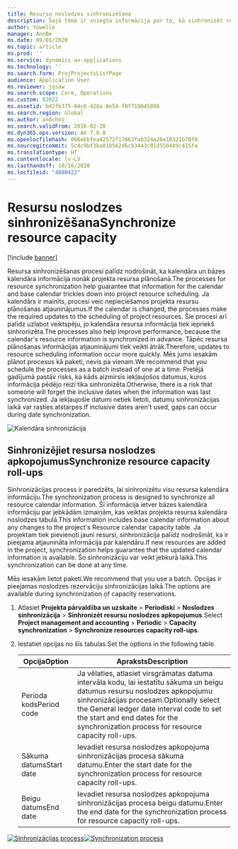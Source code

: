 ```yaml
---
title: Resursu noslodzes sinhronizēšana
description: Šajā tēmā ir sniegta informācija par to, kā sinhronizēt resursa noslodzi kalendāros un projektos.
author: Yowelle
manager: AnnBe
ms.date: 09/01/2020
ms.topic: article
ms.prod: ''
ms.service: dynamics-ax-applications
ms.technology: ''
ms.search.form: ProjProjectsListPage
audience: Application User
ms.reviewer: josaw
ms.search.scope: Core, Operations
ms.custom: 82022
ms.assetid: bd2fb375-84c6-428a-8e54-f0f719045898
ms.search.region: Global
ms.author: andchoi
ms.search.validFrom: 2016-02-28
ms.dyn365.ops.version: AX 7.0.0
ms.openlocfilehash: 006ebbfea42572f17663fab324a20a10321b78f0
ms.sourcegitcommit: 5c4c9bf3ba018562d6cb3443c01d550489c415fa
ms.translationtype: HT
ms.contentlocale: lv-LV
ms.lasthandoff: 10/16/2020
ms.locfileid: "4080422"
---
```

# <a name="synchronize-resource-capacity"></a><span data-ttu-id="3b223-103">Resursu noslodzes sinhronizēšana</span><span class="sxs-lookup"><span data-stu-id="3b223-103">Synchronize resource capacity</span></span>

[!include [banner](../includes/banner.md)]

<span data-ttu-id="3b223-104">Resursa sinhronizēšanas procesi palīdz nodrošināt, ka kalendāra un bāzes kalendāra informācija nonāk projekta resursa plānošanā.</span><span class="sxs-lookup"><span data-stu-id="3b223-104">The processes for resource synchronization help guarantee that information for the calendar and base calendar trickles down into project resource scheduling.</span></span> <span data-ttu-id="3b223-105">Ja kalendārs ir mainīts, procesi veic nepieciešamos projekta resursu plānošanas atjauninājumus.</span><span class="sxs-lookup"><span data-stu-id="3b223-105">If the calendar is changed, the processes make the required updates to the scheduling of project resources.</span></span> <span data-ttu-id="3b223-106">Šie procesi arī palīdz uzlabot veiktspēju, jo kalendāra resursa informācija tiek iepriekš sinhronizēta.</span><span class="sxs-lookup"><span data-stu-id="3b223-106">The processes also help improve performance, because the calendar's resource information is synchronized in advance.</span></span> <span data-ttu-id="3b223-107">Tāpēc resursa plānošanas informācijas atjauninājumi tiek veikti ātrāk.</span><span class="sxs-lookup"><span data-stu-id="3b223-107">Therefore, updates to resource scheduling information occur more quickly.</span></span> <span data-ttu-id="3b223-108">Mēs jums iesakām plānot procesus kā paketi, nevis pa vienam.</span><span class="sxs-lookup"><span data-stu-id="3b223-108">We recommend that you schedule the processes as a batch instead of one at a time.</span></span> <span data-ttu-id="3b223-109">Pretējā gadījumā pastāv risks, ka kāds aizmirsīs iekļaujošos datumus, kuros informācija pēdējo reizi tika sinhronizēta.</span><span class="sxs-lookup"><span data-stu-id="3b223-109">Otherwise, there is a risk that someone will forget the inclusive dates when the information was last synchronized.</span></span> <span data-ttu-id="3b223-110">Ja iekļaujošie datumi netiek lietoti, datumu sinhronizācijas laikā var rasties atstarpes.</span><span class="sxs-lookup"><span data-stu-id="3b223-110">If inclusive dates aren't used, gaps can occur during date synchronization.</span></span>

![Kalendāra sinhronizācija](./media/projectresourcing04-1024x471.jpg)

## <a name="synchronize-resource-capacity-roll-ups"></a><span data-ttu-id="3b223-112">Sinhronizējiet resursa noslodzes apkopojumus</span><span class="sxs-lookup"><span data-stu-id="3b223-112">Synchronize resource capacity roll-ups</span></span>

<span data-ttu-id="3b223-113">Sinhronizācijas process ir paredzēts, lai sinhronizētu visu resursa kalendāra informāciju.</span><span class="sxs-lookup"><span data-stu-id="3b223-113">The synchronization process is designed to synchronize all resource calendar information.</span></span> <span data-ttu-id="3b223-114">Šī informācija ietver bāzes kalendāra informāciju par jebkādām izmaiņām, kas veiktas projekta resursa kalendāra noslodzes tabulā.</span><span class="sxs-lookup"><span data-stu-id="3b223-114">This information includes base calendar information about any changes to the project's Resource calendar capacity table.</span></span> <span data-ttu-id="3b223-115">Ja projektam tiek pievienoti jauni resursi, sinhronizācija palīdz nodrošināt, ka ir pieejama atjaunināta informācija par kalendāru.</span><span class="sxs-lookup"><span data-stu-id="3b223-115">If new resources are added in the project, synchronization helps guarantee that the updated calendar information is available.</span></span> <span data-ttu-id="3b223-116">Šo sinhronizāciju var veikt jebkurā laikā.</span><span class="sxs-lookup"><span data-stu-id="3b223-116">This synchronization can be done at any time.</span></span>

<span data-ttu-id="3b223-117">Mēs iesakām lietot paketi.</span><span class="sxs-lookup"><span data-stu-id="3b223-117">We recommend that you use a batch.</span></span> <span data-ttu-id="3b223-118">Opcijas ir pieejamas noslodzes rezervāciju sinhronizācijas laikā.</span><span class="sxs-lookup"><span data-stu-id="3b223-118">The options are available during synchronization of capacity reservations.</span></span>

1. <span data-ttu-id="3b223-119">Atlasiet **Projekta pārvaldība un uzskaite** &gt; **Periodiski** &gt; **Noslodzes sinhronizācija** &gt; **Sinhronizēt resursu noslodzes apkopojumus**.</span><span class="sxs-lookup"><span data-stu-id="3b223-119">Select **Project management and accounting** &gt; **Periodic** &gt; **Capacity synchronization** &gt; **Synchronize resources capacity roll-ups**.</span></span>
2. <span data-ttu-id="3b223-120">Iestatiet opcijas no šīs tabulas.</span><span class="sxs-lookup"><span data-stu-id="3b223-120">Set the options in the following table.</span></span>

    | <span data-ttu-id="3b223-121">Opcija</span><span class="sxs-lookup"><span data-stu-id="3b223-121">Option</span></span>      | <span data-ttu-id="3b223-122">Apraksts</span><span class="sxs-lookup"><span data-stu-id="3b223-122">Description</span></span> |
    |-------------|-------------|
    | <span data-ttu-id="3b223-123">Perioda kods</span><span class="sxs-lookup"><span data-stu-id="3b223-123">Period code</span></span> | <span data-ttu-id="3b223-124">Ja vēlaties, atlasiet virsgrāmatas datuma intervāla kodu, lai iestatītu sākuma un beigu datumus resursu noslodzes apkopojumu sinhronizācijas procesam.</span><span class="sxs-lookup"><span data-stu-id="3b223-124">Optionally select the General ledger date interval code to set the start and end dates for the synchronization process for resource capacity roll-ups.</span></span> |
    | <span data-ttu-id="3b223-125">Sākuma datums</span><span class="sxs-lookup"><span data-stu-id="3b223-125">Start date</span></span>  | <span data-ttu-id="3b223-126">Ievadiet resursa noslodzes apkopojuma sinhronizācijas procesa sākuma datumu.</span><span class="sxs-lookup"><span data-stu-id="3b223-126">Enter the start date for the synchronization process for resource capacity roll-ups.</span></span> |
    | <span data-ttu-id="3b223-127">Beigu datums</span><span class="sxs-lookup"><span data-stu-id="3b223-127">End date</span></span>    | <span data-ttu-id="3b223-128">Ievadiet resursa noslodzes apkopojuma sinhronizācijas procesa beigu datumu.</span><span class="sxs-lookup"><span data-stu-id="3b223-128">Enter the end date for the synchronization process for resource capacity roll-ups.</span></span> |

<span data-ttu-id="3b223-129">[![Sinhronizācijas process](./media/projectresourcing09.jpg)](./media/projectresourcing09.jpg)</span><span class="sxs-lookup"><span data-stu-id="3b223-129">[![Synchronization process](./media/projectresourcing09.jpg)](./media/projectresourcing09.jpg)</span></span>

